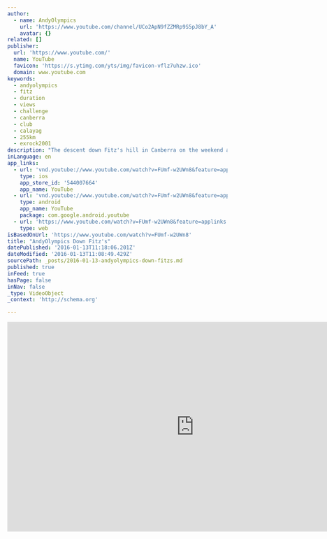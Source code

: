 ```yaml
---
author:
  - name: AndyOlympics
    url: 'https://www.youtube.com/channel/UCo2ApN9fZZMRp9S5pJ8bY_A'
    avatar: {}
related: []
publisher:
  url: 'https://www.youtube.com/'
  name: YouTube
  favicon: 'https://s.ytimg.com/yts/img/favicon-vflz7uhzw.ico'
  domain: www.youtube.com
keywords:
  - andyolympics
  - fitz
  - duration
  - views
  - challenge
  - canberra
  - club
  - calayag
  - 255km
  - exrock2001
description: "The descent down Fitz's hill in Canberra on the weekend as part of Fitz's Challenge. Coming up this hill earlier was a bit of a challenge! I made it around 160km in on the 255km course. Had some health issues and was forced to pull out after a long grind."
inLanguage: en
app_links:
  - url: 'vnd.youtube://www.youtube.com/watch?v=FUmf-w2UWn8&feature=applinks'
    type: ios
    app_store_id: '544007664'
    app_name: YouTube
  - url: 'vnd.youtube://www.youtube.com/watch?v=FUmf-w2UWn8&feature=applinks'
    type: android
    app_name: YouTube
    package: com.google.android.youtube
  - url: 'https://www.youtube.com/watch?v=FUmf-w2UWn8&feature=applinks'
    type: web
isBasedOnUrl: 'https://www.youtube.com/watch?v=FUmf-w2UWn8'
title: "AndyOlympics Down Fitz's"
datePublished: '2016-01-13T11:18:06.201Z'
dateModified: '2016-01-13T11:08:49.429Z'
sourcePath: _posts/2016-01-13-andyolympics-down-fitzs.md
published: true
inFeed: true
hasPage: false
inNav: false
_type: VideoObject
_context: 'http://schema.org'

---
```

<iframe src="https://cdn.embedly.com/widgets/media.html?src=https%3A%2F%2Fwww.youtube.com%2Fembed%2FFUmf-w2UWn8%3Ffeature%3Doembed&amp;url=https%3A%2F%2Fwww.youtube.com%2Fwatch%3Fv%3DFUmf-w2UWn8&amp;image=https%3A%2F%2Fi.ytimg.com%2Fvi%2FFUmf-w2UWn8%2Fhqdefault.jpg&amp;key=b7d04c9b404c499eba89ee7072e1c4f7&amp;type=text%2Fhtml&amp;schema=youtube" width="854" height="480" scrolling="no" frameborder="0" allowfullscreen="allowfullscreen" style=""></iframe>